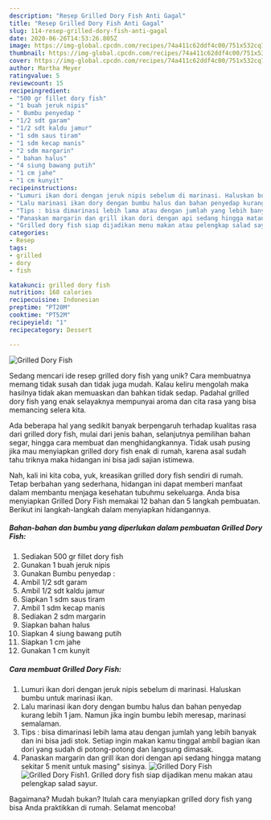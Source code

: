 ```yaml
---
description: "Resep Grilled Dory Fish Anti Gagal"
title: "Resep Grilled Dory Fish Anti Gagal"
slug: 114-resep-grilled-dory-fish-anti-gagal
date: 2020-06-26T14:53:26.805Z
image: https://img-global.cpcdn.com/recipes/74a411c62ddf4c00/751x532cq70/grilled-dory-fish-foto-resep-utama.jpg
thumbnail: https://img-global.cpcdn.com/recipes/74a411c62ddf4c00/751x532cq70/grilled-dory-fish-foto-resep-utama.jpg
cover: https://img-global.cpcdn.com/recipes/74a411c62ddf4c00/751x532cq70/grilled-dory-fish-foto-resep-utama.jpg
author: Martha Meyer
ratingvalue: 5
reviewcount: 15
recipeingredient:
- "500 gr fillet dory fish"
- "1 buah jeruk nipis"
- " Bumbu penyedap "
- "1/2 sdt garam"
- "1/2 sdt kaldu jamur"
- "1 sdm saus tiram"
- "1 sdm kecap manis"
- "2 sdm margarin"
- " bahan halus"
- "4 siung bawang putih"
- "1 cm jahe"
- "1 cm kunyit"
recipeinstructions:
- "Lumuri ikan dori dengan jeruk nipis sebelum di marinasi. Haluskan bumbu untuk marinasi ikan."
- "Lalu marinasi ikan dory dengan bumbu halus dan bahan penyedap kurang lebih 1 jam. Namun jika ingin bumbu lebih meresap, marinasi semalaman."
- "Tips : bisa dimarinasi lebih lama atau dengan jumlah yang lebih banyak dan ini bisa jadi stok. Setiap ingin makan kamu tinggal ambil bagian ikan dori yang sudah di potong-potong dan langsung dimasak."
- "Panaskan margarin dan grill ikan dori dengan api sedang hingga matang sekitar 5 menit untuk masing&#34; sisinya."
- "Grilled dory fish siap dijadikan menu makan atau pelengkap salad sayur."
categories:
- Resep
tags:
- grilled
- dory
- fish

katakunci: grilled dory fish 
nutrition: 168 calories
recipecuisine: Indonesian
preptime: "PT20M"
cooktime: "PT52M"
recipeyield: "1"
recipecategory: Dessert

---
```



![Grilled Dory Fish](https://img-global.cpcdn.com/recipes/74a411c62ddf4c00/751x532cq70/grilled-dory-fish-foto-resep-utama.jpg)

Sedang mencari ide resep grilled dory fish yang unik? Cara membuatnya memang tidak susah dan tidak juga mudah. Kalau keliru mengolah maka hasilnya tidak akan memuaskan dan bahkan tidak sedap. Padahal grilled dory fish yang enak selayaknya mempunyai aroma dan cita rasa yang bisa memancing selera kita.

Ada beberapa hal yang sedikit banyak berpengaruh terhadap kualitas rasa dari grilled dory fish, mulai dari jenis bahan, selanjutnya pemilihan bahan segar, hingga cara membuat dan menghidangkannya. Tidak usah pusing jika mau menyiapkan grilled dory fish enak di rumah, karena asal sudah tahu triknya maka hidangan ini bisa jadi sajian istimewa.




Nah, kali ini kita coba, yuk, kreasikan grilled dory fish sendiri di rumah. Tetap berbahan yang sederhana, hidangan ini dapat memberi manfaat dalam membantu menjaga kesehatan tubuhmu sekeluarga. Anda bisa menyiapkan Grilled Dory Fish memakai 12 bahan dan 5 langkah pembuatan. Berikut ini langkah-langkah dalam menyiapkan hidangannya.

<!--inarticleads1-->

##### Bahan-bahan dan bumbu yang diperlukan dalam pembuatan Grilled Dory Fish:

1. Sediakan 500 gr fillet dory fish
1. Gunakan 1 buah jeruk nipis
1. Gunakan  Bumbu penyedap :
1. Ambil 1/2 sdt garam
1. Ambil 1/2 sdt kaldu jamur
1. Siapkan 1 sdm saus tiram
1. Ambil 1 sdm kecap manis
1. Sediakan 2 sdm margarin
1. Siapkan  bahan halus
1. Siapkan 4 siung bawang putih
1. Siapkan 1 cm jahe
1. Gunakan 1 cm kunyit




<!--inarticleads2-->

##### Cara membuat Grilled Dory Fish:

1. Lumuri ikan dori dengan jeruk nipis sebelum di marinasi. Haluskan bumbu untuk marinasi ikan.
1. Lalu marinasi ikan dory dengan bumbu halus dan bahan penyedap kurang lebih 1 jam. Namun jika ingin bumbu lebih meresap, marinasi semalaman.
1. Tips : bisa dimarinasi lebih lama atau dengan jumlah yang lebih banyak dan ini bisa jadi stok. Setiap ingin makan kamu tinggal ambil bagian ikan dori yang sudah di potong-potong dan langsung dimasak.
1. Panaskan margarin dan grill ikan dori dengan api sedang hingga matang sekitar 5 menit untuk masing&#34; sisinya.
<img src="//assets-global.cpcdn.com/assets/icons/button_play-2c75c40dde080a61004c1f40b05d8f140eaff45d7e9e6481dc71c63d2e7c4909.png" alt="Grilled Dory Fish"><img src="//assets-global.cpcdn.com/assets/icons/button_play-2c75c40dde080a61004c1f40b05d8f140eaff45d7e9e6481dc71c63d2e7c4909.png" alt="Grilled Dory Fish">1. Grilled dory fish siap dijadikan menu makan atau pelengkap salad sayur.




Bagaimana? Mudah bukan? Itulah cara menyiapkan grilled dory fish yang bisa Anda praktikkan di rumah. Selamat mencoba!
